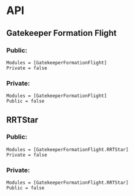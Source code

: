 # API

## Gatekeeper Formation Flight

### Public:
```@autodocs
Modules = [GatekeeperFormationFlight]
Private = false
```

### Private:
```@autodocs
Modules = [GatekeeperFormationFlight]
Public = false
```

## RRTStar

### Public:
```@autodocs
Modules = [GatekeeperFormationFlight.RRTStar]
Private = false
```

### Private:
```@autodocs
Modules = [GatekeeperFormationFlight.RRTStar]
Public = false
```

